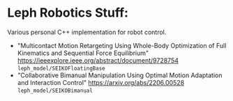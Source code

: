 Leph Robotics Stuff:
====================

Various personal C++ implementation for robot control.


* "Multicontact Motion Retargeting Using Whole-Body Optimization of Full Kinematics and Sequential Force Equilibrium"
  https://ieeexplore.ieee.org/abstract/document/9728754
  ```leph_model/SEIKOFloatingBase```
* "Collaborative Bimanual Manipulation Using Optimal Motion Adaptation and Interaction Control"
  https://arxiv.org/abs/2206.00528
  ```leph_model/SEIKOBimanual```

